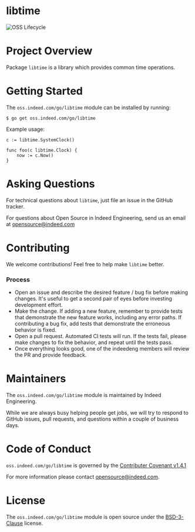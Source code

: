 libtime
=======
![OSS Lifecycle](https://img.shields.io/osslifecycle/indeedeng/libtime.svg)

# Project Overview

Package `libtime` is a library which provides common time operations.

# Getting Started

The `oss.indeed.com/go/libtime` module can be installed by running:
```
$ go get oss.indeed.com/go/libtime
```

Example usage:
```
c := libtime.SystemClock()

func foo(c libtime.Clock) {
    now := c.Now()
}
```

# Asking Questions

For technical questions about `libtime`, just file an issue in the GitHub tracker.

For questions about Open Source in Indeed Engineering, send us an email at
opensource@indeed.com

# Contributing

We welcome contributions! Feel free to help make `libtime` better.

### Process

- Open an issue and describe the desired feature / bug fix before making
changes. It's useful to get a second pair of eyes before investing development
effort.
- Make the change. If adding a new feature, remember to provide tests that
demonstrate the new feature works, including any error paths. If contributing
a bug fix, add tests that demonstrate the erroneous behavior is fixed.
- Open a pull request. Automated CI tests will run. If the tests fail, please
make changes to fix the behavior, and repeat until the tests pass.
- Once everything looks good, one of the indeedeng members will review the
PR and provide feedback.

# Maintainers

The `oss.indeed.com/go/libtime` module is maintained by Indeed Engineering.

While we are always busy helping people get jobs, we will try to respond to
GitHub issues, pull requests, and questions within a couple of business days.

# Code of Conduct

`oss.indeed.com/go/libtime` is governed by the [Contributer Covenant v1.4.1](CODE_OF_CONDUCT.md)

For more information please contact opensource@indeed.com.

# License

The `oss.indeed.com/go/libtime` module is open source under the [BSD-3-Clause](LICENSE) license.
